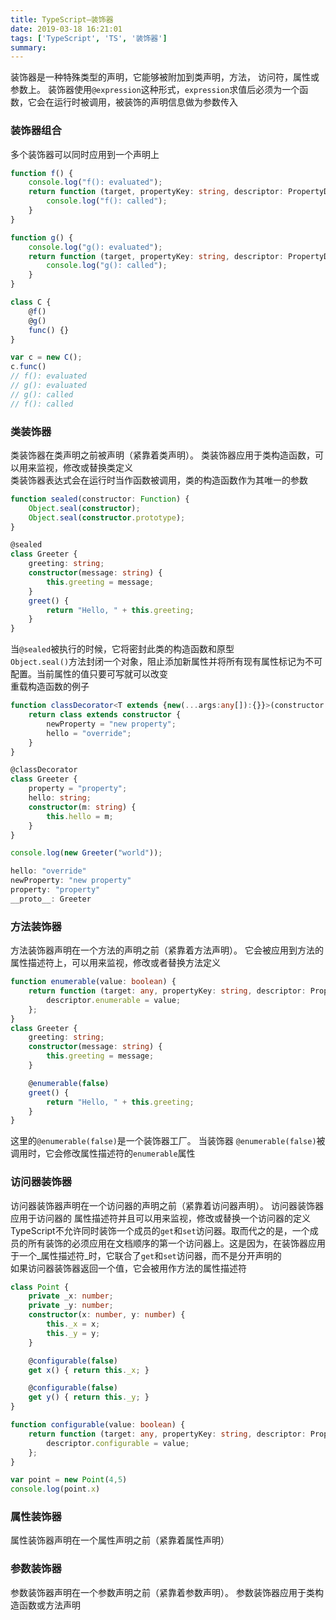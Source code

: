 ```yaml
---
title: TypeScript—装饰器
date: 2019-03-18 16:21:01
tags: ['TypeScript', 'TS', '装饰器']
summary:
---
```

装饰器是一种特殊类型的声明，它能够被附加到类声明，方法， 访问符，属性或参数上。 装饰器使用`@expression`这种形式，`expression`求值后必须为一个函数，它会在运行时被调用，被装饰的声明信息做为参数传入
<a name="aa2924cd"></a>
### 装饰器组合
多个装饰器可以同时应用到一个声明上
```typescript
function f() {
    console.log("f(): evaluated");
    return function (target, propertyKey: string, descriptor: PropertyDescriptor) {
        console.log("f(): called");
    }
}

function g() {
    console.log("g(): evaluated");
    return function (target, propertyKey: string, descriptor: PropertyDescriptor) {
        console.log("g(): called");
    }
}

class C {
    @f()
    @g()
    func() {}
}

var c = new C();
c.func()
// f(): evaluated
// g(): evaluated
// g(): called
// f(): called
```
<a name="c57754c9"></a>
### 类装饰器
类装饰器在类声明之前被声明（紧靠着类声明）。 类装饰器应用于类构造函数，可以用来监视，修改或替换类定义<br />类装饰器表达式会在运行时当作函数被调用，类的构造函数作为其唯一的参数
```typescript
function sealed(constructor: Function) {
    Object.seal(constructor);
    Object.seal(constructor.prototype);
}

@sealed
class Greeter {
    greeting: string;
    constructor(message: string) {
        this.greeting = message;
    }
    greet() {
        return "Hello, " + this.greeting;
    }
}
```
当`@sealed`被执行的时候，它将密封此类的构造函数和原型<br />`Object.seal()`方法封闭一个对象，阻止添加新属性并将所有现有属性标记为不可配置。当前属性的值只要可写就可以改变<br />重载构造函数的例子
```typescript
function classDecorator<T extends {new(...args:any[]):{}}>(constructor:T) {
    return class extends constructor {
        newProperty = "new property";
        hello = "override";
    }
}

@classDecorator
class Greeter {
    property = "property";
    hello: string;
    constructor(m: string) {
        this.hello = m;
    }
}

console.log(new Greeter("world"));

hello: "override"
newProperty: "new property"
property: "property"
__proto__: Greeter
```
<a name="12bd6111"></a>
### 方法装饰器
方法装饰器声明在一个方法的声明之前（紧靠着方法声明）。 它会被应用到方法的属性描述符上，可以用来监视，修改或者替换方法定义
```typescript
function enumerable(value: boolean) {
    return function (target: any, propertyKey: string, descriptor: PropertyDescriptor) {
        descriptor.enumerable = value;
    };
}
class Greeter {
    greeting: string;
    constructor(message: string) {
        this.greeting = message;
    }

    @enumerable(false)
    greet() {
        return "Hello, " + this.greeting;
    }
}
```
这里的`@enumerable(false)`是一个装饰器工厂。 当装饰器 `@enumerable(false)`被调用时，它会修改属性描述符的`enumerable`属性
<a name="ee6f73f5"></a>
### 访问器装饰器
访问器装饰器声明在一个访问器的声明之前（紧靠着访问器声明）。 访问器装饰器应用于访问器的 属性描述符并且可以用来监视，修改或替换一个访问器的定义<br />TypeScript不允许同时装饰一个成员的`get`和`set`访问器。取而代之的是，一个成员的所有装饰的必须应用在文档顺序的第一个访问器上。这是因为，在装饰器应用于一个_属性描述符_时，它联合了`get`和`set`访问器，而不是分开声明的<br />如果访问器装饰器返回一个值，它会被用作方法的属性描述符
```typescript
class Point {
    private _x: number;
    private _y: number;
    constructor(x: number, y: number) {
        this._x = x;
        this._y = y;
    }

    @configurable(false)
    get x() { return this._x; }

    @configurable(false)
    get y() { return this._y; }
}

function configurable(value: boolean) {
    return function (target: any, propertyKey: string, descriptor: PropertyDescriptor) {
        descriptor.configurable = value;
    };
}

var point = new Point(4,5)
console.log(point.x)
```
<a name="d6008c91"></a>
### 属性装饰器
属性装饰器声明在一个属性声明之前（紧靠着属性声明）
<a name="87ffc060"></a>
### 参数装饰器
参数装饰器声明在一个参数声明之前（紧靠着参数声明）。 参数装饰器应用于类构造函数或方法声明